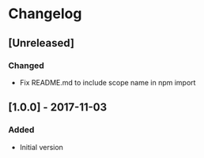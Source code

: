 # Changelog

## [Unreleased]
### Changed
- Fix README.md to include scope name in npm import

## [1.0.0] - 2017-11-03
### Added
- Initial version
